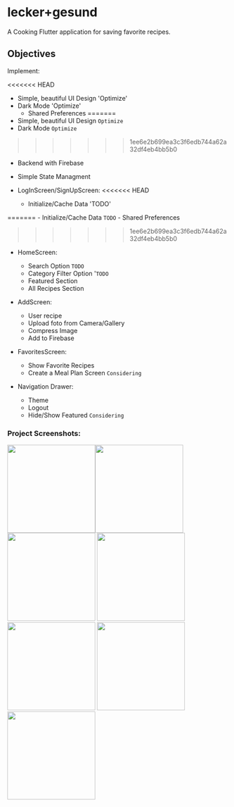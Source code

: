 # lecker+gesund

A Cooking Flutter application for saving favorite recipes.

## Objectives
Implement:

<<<<<<< HEAD
- Simple, beautiful UI Design 'Optimize'
- Dark Mode 'Optimize'
    - Shared Preferences
=======
- Simple, beautiful UI Design `Optimize`
- Dark Mode `Optimize`
>>>>>>> 1ee6e2b699ea3c3f6edb744a62a32df4eb4bb5b0
- Backend with Firebase
- Simple State Managment

- LogInScreen/SignUpScreen:
<<<<<<< HEAD
    - Initialize/Cache Data 'TODO'
        
=======
    - Initialize/Cache Data `TODO`
        - Shared Preferences
>>>>>>> 1ee6e2b699ea3c3f6edb744a62a32df4eb4bb5b0
    

- HomeScreen: 
    - Search Option `TODO`
    - Category Filter Option '`TODO`
    - Featured Section
    - All Recipes Section

- AddScreen:
    - User recipe
    - Upload foto from Camera/Gallery
    - Compress Image 
    - Add to Firebase

- FavoritesScreen:
    - Show Favorite Recipes
    - Create a Meal Plan Screen `Considering`

- Navigation Drawer:
    - Theme
    - Logout
    - Hide/Show Featured `Considering`
    
### Project Screenshots:

<img src="https://user-images.githubusercontent.com/45144280/105753466-066d2680-5f49-11eb-8d54-d195e992154c.png" width="200" /><img src="https://user-images.githubusercontent.com/45144280/105753470-0a00ad80-5f49-11eb-9e55-df839be7276d.png" width="200" />
<img src="https://user-images.githubusercontent.com/45144280/105729537-a1580780-5f2d-11eb-81a1-3bcd58bbd4f3.png" width="200" /> <img src="https://user-images.githubusercontent.com/45144280/105731428-b0d85000-5f2f-11eb-9d29-95fa9d29f983.png" width="200" />
<img src="https://user-images.githubusercontent.com/45144280/105731436-b3d34080-5f2f-11eb-8d56-5efd7cb4f3ca.png" width="200" />
<img src="https://user-images.githubusercontent.com/45144280/105731457-b7ff5e00-5f2f-11eb-91fd-18b281186b16.png" width="200" /> <img src="https://user-images.githubusercontent.com/45144280/105731464-ba61b800-5f2f-11eb-9d18-9a931accf7a2.png" width="200" />



